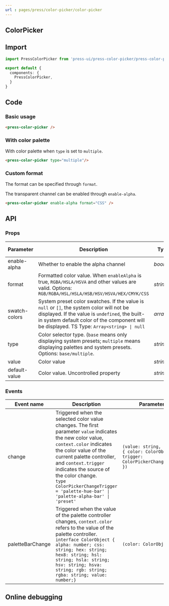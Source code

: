 ```yaml
---
url : pages/press/color-picker/color-picker
---
```


## ColorPicker

## Import

```ts
import PressColorPicker from 'press-ui/press-color-picker/press-color-picker';

export default {
  components: {
    PressColorPicker,
  }
}
```

## Code

### Basic usage

```html
<press-color-picker />
```

### With color palette

With color palette when `type` is set to `multiple`.

```html
<press-color-picker type="multiple"/>
```

### Custom format

The format can be specified through `format`.

The transparent channel can be enabled through `enable-alpha`.

```html
<press-color-picker enable-alpha format="CSS" />
```

## API

### Props

| Parameter     | Description                                                                                                                                                                                                                               | Type      | Default value |
| ------------- | ----------------------------------------------------------------------------------------------------------------------------------------------------------------------------------------------------------------------------------------- | --------- | ------------- |
| enable-alpha  | Whether to enable the alpha channel                                                                                                                                                                                                       | _boolean_ | `false`       |
| format        | Formatted color value. When `enableAlpha` is true, `RGBA/HSLA/HSVA` and other values ​​are valid. Options: `RGB/RGBA/HSL/HSLA/HSB/HSV/HSVA/HEX/CMYK/CSS`                                                                                  | _string_  | `RGB`         |
| swatch-colors | System preset color swatches. If the value is `null` or `[]`, the system color will not be displayed. If the value is `undefined`, the built-in system default color of the component will be displayed. TS Type: `Array<string> \| null` | _array_   | -             |
| type          | Color selector type. (`base` means only displaying system presets; `multiple` means displaying palettes and system presets. Options: `base/multiple`.                                                                                     | _string_  | `base`        |
| value         | Color value                                                                                                                                                                                                                               | _string_  | -             |
| default-value | Color value. Uncontrolled property                                                                                                                                                                                                        | _string_  | -             |

### Events

| Event name       | Description                                                                                                                                                                                                                                                                                                                                                | Parameters                                                                            |
| ---------------- | ---------------------------------------------------------------------------------------------------------------------------------------------------------------------------------------------------------------------------------------------------------------------------------------------------------------------------------------------------------- | ------------------------------------------------------------------------------------- |
| change           | Triggered when the selected color value changes. The first parameter `value` indicates the new color value, `context.color` indicates the color value of the current palette controller, and `context.trigger` indicates the source of the color change. <br/>`type ColorPickerChangeTrigger = 'palette-hue-bar' \| 'palette-alpha-bar' \| 'preset' `<br/> | `(value: string, context: { color: ColorObject; trigger: ColorPickerChangeTrigger })` |
| paletteBarChange | Triggered when the value of the palette controller changes, `context.color` refers to the value of the palette controller. <br/>`interface ColorObject { alpha: number; css: string; hex: string; hex8: string; hsl: string; hsla: string; hsv: string; hsva: string; rgb: string; rgba: string; value: number;}`<br/>                                     | `(color: ColorObject)`                                                                |

## Online debugging

<debug-online />